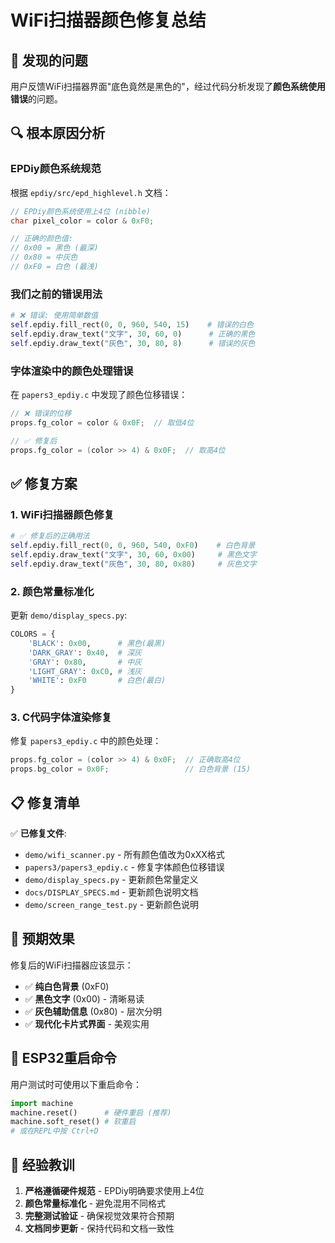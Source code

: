 # WiFi扫描器颜色修复总结

## 🐛 发现的问题

用户反馈WiFi扫描器界面"底色竟然是黑色的"，经过代码分析发现了**颜色系统使用错误**的问题。

## 🔍 根本原因分析

### EPDiy颜色系统规范
根据 `epdiy/src/epd_highlevel.h` 文档：

```c
// EPDiy颜色系统使用上4位 (nibble)
char pixel_color = color & 0xF0;

// 正确的颜色值:
// 0x00 = 黑色 (最深)
// 0x80 = 中灰色  
// 0xF0 = 白色 (最浅)
```

### 我们之前的错误用法
```python
# ❌ 错误: 使用简单数值
self.epdiy.fill_rect(0, 0, 960, 540, 15)    # 错误的白色
self.epdiy.draw_text("文字", 30, 60, 0)      # 正确的黑色
self.epdiy.draw_text("灰色", 30, 80, 8)      # 错误的灰色
```

### 字体渲染中的颜色处理错误
在 `papers3_epdiy.c` 中发现了颜色位移错误：
```c
// ❌ 错误的位移
props.fg_color = color & 0x0F;  // 取低4位

// ✅ 修复后
props.fg_color = (color >> 4) & 0x0F;  // 取高4位
```

## ✅ 修复方案

### 1. WiFi扫描器颜色修复
```python
# ✅ 修复后的正确用法
self.epdiy.fill_rect(0, 0, 960, 540, 0xF0)    # 白色背景
self.epdiy.draw_text("文字", 30, 60, 0x00)     # 黑色文字
self.epdiy.draw_text("灰色", 30, 80, 0x80)     # 灰色文字
```

### 2. 颜色常量标准化
更新 `demo/display_specs.py`:
```python
COLORS = {
    'BLACK': 0x00,      # 黑色(最黑)
    'DARK_GRAY': 0x40,  # 深灰
    'GRAY': 0x80,       # 中灰
    'LIGHT_GRAY': 0xC0, # 浅灰
    'WHITE': 0xF0       # 白色(最白)
}
```

### 3. C代码字体渲染修复
修复 `papers3_epdiy.c` 中的颜色处理：
```c
props.fg_color = (color >> 4) & 0x0F;  // 正确取高4位
props.bg_color = 0x0F;                 // 白色背景 (15)
```

## 📋 修复清单

✅ **已修复文件**:
- `demo/wifi_scanner.py` - 所有颜色值改为0xXX格式
- `papers3/papers3_epdiy.c` - 修复字体颜色位移错误  
- `demo/display_specs.py` - 更新颜色常量定义
- `docs/DISPLAY_SPECS.md` - 更新颜色说明文档
- `demo/screen_range_test.py` - 更新颜色说明

## 🎯 预期效果

修复后的WiFi扫描器应该显示：
- ✅ **纯白色背景** (0xF0)
- ✅ **黑色文字** (0x00) - 清晰易读
- ✅ **灰色辅助信息** (0x80) - 层次分明
- ✅ **现代化卡片式界面** - 美观实用

## 🔧 ESP32重启命令

用户测试时可使用以下重启命令：
```python
import machine
machine.reset()      # 硬件重启 (推荐)
machine.soft_reset() # 软重启
# 或在REPL中按 Ctrl+D
```

## 📝 经验教训

1. **严格遵循硬件规范** - EPDiy明确要求使用上4位
2. **颜色常量标准化** - 避免混用不同格式
3. **完整测试验证** - 确保视觉效果符合预期
4. **文档同步更新** - 保持代码和文档一致性 